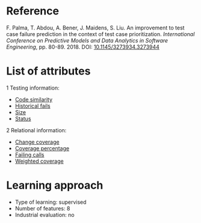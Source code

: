 # Reference

F. Palma, T. Abdou, A. Bener, J. Maidens, S. Liu. An improvement to test case failure prediction in the context of test case prioritization. *International Conference on Predictive Models and Data Analytics in Software Engineering*, pp. 80-89. 2018. DOI: [10.1145/3273934.3273944](https://www.doi.org/10.1145/3273934.3273944)

# List of attributes

1 Testing information:
* [Code similarity](../../attributes/testing/test-case/similarity/code-similarity.md)
* [Historical fails](../../attributes/testing/test-case/history/historical-fails.md)
* [Size](../../attributes/testing/test-case/property/size.md)
* [Status](../../attributes/testing/test-case/property/status.md)

2 Relational information:
* [Change coverage](../../attributes/relational/test-case/coverage/change-coverage.md)
* [Coverage percentage](../../attributes/relational/test-case/coverage/coverage-percentage.md)
* [Failing calls](../../attributes/relational/test-case/coverage/failing-calls.md)
* [Weighted coverage](../../attributes/relational/test-case/coverage/weighted-coverage.md)

# Learning approach

* Type of learning: supervised
* Number of features: 8
* Industrial evaluation: no